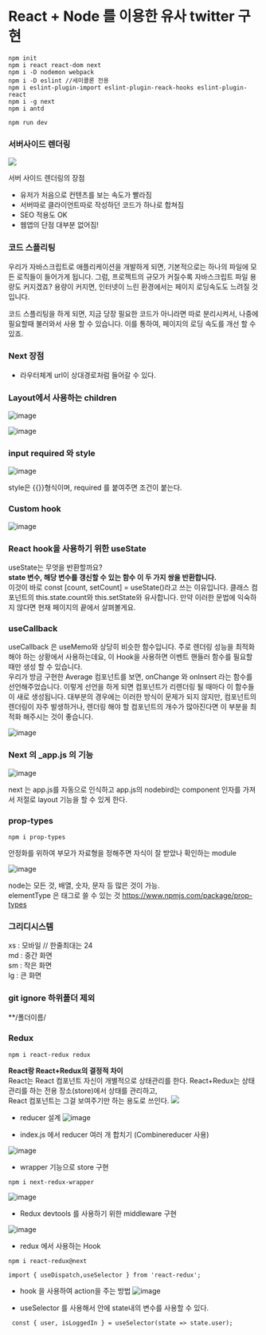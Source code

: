 # React + Node 를 이용한 유사 twitter 구현

```
npm init
npm i react react-dom next
npm i -D nodemon webpack
npm i -D eslint //세미콜론 전용
npm i eslint-plugin-import eslint-plugin-reack-hooks eslint-plugin-react
npm i -g next
npm i antd
```

```
npm run dev
```

### 서버사이드 렌더링

![](https://subicura.com/assets/article_images/2016-06-20-server-side-rendering-with-react/client-side-vs-server-side.png)

서버 사이드 렌더링의 장점

- 유저가 처음으로 컨텐츠를 보는 속도가 빨라짐
- 서버따로 클라이언트따로 작성하던 코드가 하나로 합쳐짐
- SEO 적용도 OK
- 웹앱의 단점 대부분 없어짐!

### 코드 스플리팅

우리가 자바스크립트로 애플리케이션을 개발하게 되면, 기본적으로는 하나의 파일에 모든 로직들이 들어가게 됩니다. 그럼, 프로젝트의 규모가 커질수록 자바스크립트 파일 용량도 커지겠죠? 용량이 커지면, 인터넷이 느린 환경에서는 페이지 로딩속도도 느려질 것입니다.

코드 스플리팅을 하게 되면, 지금 당장 필요한 코드가 아니라면 따로 분리시켜서, 나중에 필요할때 불러와서 사용 할 수 있습니다. 이를 통하여, 페이지의 로딩 속도를 개선 할 수 있죠.

### Next 장점

- 라우터체계 url이 상대경로처럼 들어갈 수 있다.

### Layout에서 사용하는 children

![image](https://user-images.githubusercontent.com/26537104/63342832-71dfbb80-c387-11e9-9dfb-f6c6093e8f4a.png)

![image](https://user-images.githubusercontent.com/26537104/63342867-8e7bf380-c387-11e9-91c7-159db74c6e75.png)

### input required 와 style

![image](https://user-images.githubusercontent.com/26537104/63417101-9b5a1f00-c43b-11e9-92bf-ef60b510e2f1.png)

style은 {{}}형식이며, required 를 붙여주면 조건이 붙는다.

### Custom hook

![image](https://user-images.githubusercontent.com/26537104/63741597-b364ef00-c8d0-11e9-8246-0cc5fa384086.png)

### React hook을 사용하기 위한 useState

useState는 무엇을 반환할까요?  
**state 변수, 해당 변수를 갱신할 수 있는 함수 이 두 가지 쌍을 반환합니다.**  
이것이 바로 const [count, setCount] = useState()라고 쓰는 이유입니다. 클래스 컴포넌트의 this.state.count와 this.setState와 유사합니다. 만약 이러한 문법에 익숙하지 않다면 현재 페이지의 끝에서 살펴볼게요.

### useCallback

useCallback 은 useMemo와 상당히 비슷한 함수입니다. 주로 렌더링 성능을 최적화해야 하는 상황에서 사용하는데요, 이 Hook을 사용하면 이벤트 핸들러 함수를 필요할 때만 생성 할 수 있습니다.  
우리가 방금 구현한 Average 컴포넌트를 보면, onChange 와 onInsert 라는 함수를 선언해주었습니다. 이렇게 선언을 하게 되면 컴포넌트가 리렌더링 될 때마다 이 함수들이 새로 생성됩니다. 대부분의 경우에는 이러한 방식이 문제가 되지 않지만, 컴포넌트의 렌더링이 자주 발생하거나, 렌더링 해야 할 컴포넌트의 개수가 많아진다면 이 부분을 최적화 해주시는 것이 좋습니다.

![image](https://user-images.githubusercontent.com/26537104/63743080-13aa5f80-c8d6-11e9-82fb-45b487daad92.png)

### Next 의 \_app.js 의 기능

![image](https://user-images.githubusercontent.com/26537104/63747069-3726d780-c8e1-11e9-9137-a92f607fab62.png)

next 는 app.js를 자동으로 인식하고 app.js의 nodebird는 component 인자를 가져서 저절로 layout 기능을 할 수 있게 한다.

### prop-types

```
npm i prop-types
```

안정화를 위하여 부모가 자료형을 정해주면 자식이 잘 받았나 확인하는 module

![image](https://user-images.githubusercontent.com/26537104/63747900-2a0ae800-c8e3-11e9-9583-4ccf7c5b5aaa.png)

node는 모든 것, 배열, 숫자, 문자 등 많은 것이 가능.  
elementType 은 태그로 쓸 수 있는 것
https://www.npmjs.com/package/prop-types

### 그리디시스템

xs : 모바일 // 한줄최대는 24  
md : 중간 화면  
sm : 작은 화면  
lg : 큰 화면

### git ignore 하위폴더 제외

\*\*/폴더이름/

### Redux

```
npm i react-redux redux
```

**React랑 React+Redux의 결정적 차이**  
React는 React 컴포넌트 자신이 개별적으로 상태관리를 한다.
React+Redux는 상태관리를 하는 전용 장소(store)에서 상태를 관리하고,  
React 컴포넌트는 그걸 보여주기만 하는 용도로 쓰인다.
![](https://miro.medium.com/max/1401/0*Z18iLsM7Bf1xoNth.)

- reducer 설계
  ![image](https://user-images.githubusercontent.com/26537104/64017141-d4913e00-cb63-11e9-9b81-743def01b2de.png)

- index.js 에서 reducer 여러 개 합치기 (Combinereducer 사용)

![image](https://user-images.githubusercontent.com/26537104/64017259-1e7a2400-cb64-11e9-8c52-b53061bbb605.png)

- wrapper 기능으로 store 구현

```
npm i next-redux-wrapper
```

![image](https://user-images.githubusercontent.com/26537104/64017792-75ccc400-cb65-11e9-80be-e76c8a14c656.png)

- Redux devtools 를 사용하기 위한 middleware 구현

![image](https://user-images.githubusercontent.com/26537104/64021545-2f7c6280-cb6f-11e9-9d8d-e8c17ed93ff2.png)

- redux 에서 사용하는 Hook

```
npm i react-redux@next
```

`import { useDispatch,useSelector } from 'react-redux';`

- hook 을 사용하여 action을 주는 방법
  ![image](https://user-images.githubusercontent.com/26537104/64072866-fd831180-ccd0-11e9-8fbd-405e17df2171.png)

- useSelector 를 사용해서 안에 state내의 변수를 사용할 수 있다.

```
 const { user, isLoggedIn } = useSelector(state => state.user);
```
